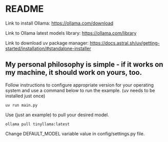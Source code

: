# README

Link to install Ollama: https://ollama.com/download

Link to Ollama latest models library: https://ollama.com/library

Link to download uv package manager: https://docs.astral.sh/uv/getting-started/installation/#standalone-installer

## My personal philosophy is simple - if it works on my machine, it should work on yours, too.

Follow instructions to configure appropriate version for your operating system and use a command below to run the example. (uv needs to be installed just once)

```
uv run main.py
```

Use (just an example) to pull your desired model.

```
ollama pull tinyllama:latest
```

Change DEFAULT_MODEL variable value in config/settings.py file.
